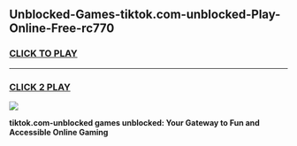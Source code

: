 
## Unblocked-Games-tiktok.com-unblocked-Play-Online-Free-rc770
<h3>
<a href="https://premium76.site?title=tiktok.com-unblocked&ref=26A">CLICK TO PLAY</a></h3>
<hr>

<h3>
<a href="https://premium76.site?title=tiktok.com-unblocked&ref=26A">CLICK 2 PLAY</a>
  
</h3>

<a href="https://premium76.site?title=tiktok.com-unblocked&ref=26A"><img src="https://clearcache.store/games.png"></a>


**tiktok.com-unblocked games unblocked: Your Gateway to Fun and Accessible Online Gaming**
